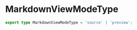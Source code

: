 <!--
 * @Author: haifeng.lu haifeng.lu@ly.com
 * @Date: 2022-08-23 11:37:51
 * @LastEditors: haifeng.lu
 * @LastEditTime: 2022-12-10 10:32:46
 * @Description: 
-->
# MarkdownViewModeType

```ts
export type MarkdownViewModeType = 'source' | 'preview';
```
